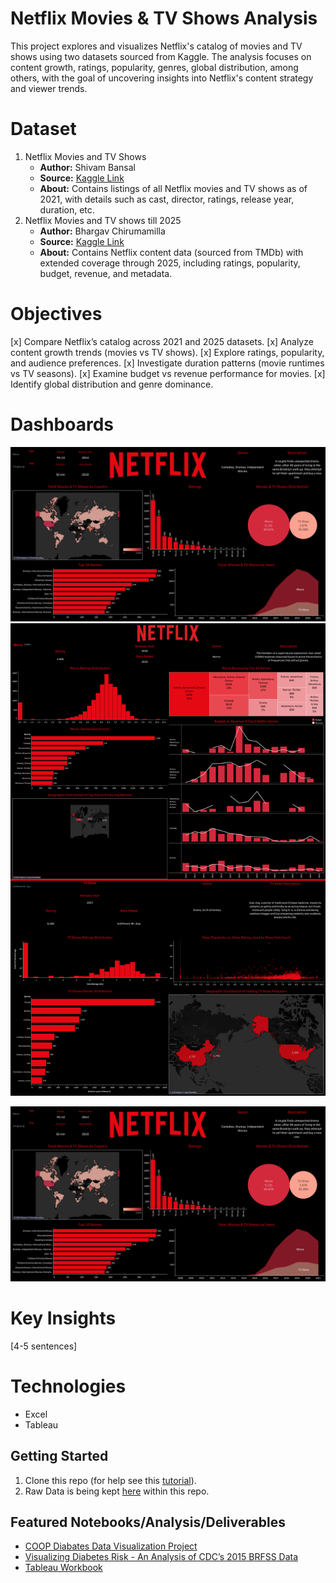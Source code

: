 # Netflix Movies & TV Shows Analysis
This project explores and visualizes Netflix's catalog of movies and TV shows using two datasets sourced from Kaggle. The analysis focuses on content growth, ratings, popularity, genres, global distribution, among others, with the goal of uncovering insights into Netflix's content strategy and viewer trends.

# Dataset
1. Netflix Movies and TV Shows
    * **Author:** Shivam Bansal
    * **Source:** [Kaggle Link](https://www.kaggle.com/datasets/shivamb/netflix-shows?resource=download&select=netflix_titles.csv)
    * **About:** Contains listings of all Netflix movies and TV shows as of 2021, with details such as cast, director, ratings, release year, duration, etc.
2. Netflix Movies and TV shows till 2025
    * **Author:** Bhargav Chirumamilla
    * **Source:** [Kaggle Link](https://www.kaggle.com/datasets/bhargavchirumamilla/netflix-movies-and-tv-shows-till-2025)
    * **About:** Contains Netflix content data (sourced from TMDb) with extended coverage through 2025, including ratings, popularity, budget, revenue, and metadata.

# Objectives
[x] Compare Netflix’s catalog across 2021 and 2025 datasets.
[x] Analyze content growth trends (movies vs TV shows).
[x] Explore ratings, popularity, and audience preferences.
[x] Investigate duration patterns (movie runtimes vs TV seasons).
[x] Examine budget vs revenue performance for movies.
[x] Identify global distribution and genre dominance.

# Dashboards
![Netflix Movies & TV Shows Till 2021_dashboard](Netflix%20Movies%20%26%20TV%20Shows%20Till%202021/Netflix%20Movies%20%26%20TV%20Shows%20Till%202021_dashboard.png)
![Netflix Movies and TV Shows Till 2025](Netflix%20Movies%20and%20TV%20Shows%20Till%202025/Netflix%20Movies%20and%20TV%20Shows%20Till%202025_dashboard.png)

<p align="center">
  <img src="Netflix%20Movies%20%26%20TV%20Shows%20Till%202021/Netflix%20Movies%20%26%20TV%20Shows%20Till%202021_dashboard.png" alt="Netflix Dashboard" width="600"/>
</p>

# Key Insights
[4-5 sentences]

# Technologies
* Excel
* Tableau

## Getting Started
1. Clone this repo (for help see this [tutorial](https://help.github.com/articles/cloning-a-repository/)).
2. Raw Data is being kept [here](https://github.com/chenweida6220/diabetes-risk-visualization/tree/main/data) within this repo.    

## Featured Notebooks/Analysis/Deliverables
* [COOP Diabates Data Visualization Project](https://github.com/chenweida6220/diabetes-risk-visualization/blob/main/COOP%20Diabetes%20Data%20Visualization%20Project.pdf)
* [Visualizing Diabetes Risk - An Analysis of CDC’s 2015 BRFSS Data](https://github.com/chenweida6220/diabetes-risk-visualization/blob/main/Visualizing%20Diabetes%20Risk%20-%20An%20Analysis%20of%20CDC%E2%80%99s%202015%20BRFSS%20Data.pdf)
* [Tableau Workbook](https://github.com/chenweida6220/diabetes-risk-visualization/tree/main/notebook)